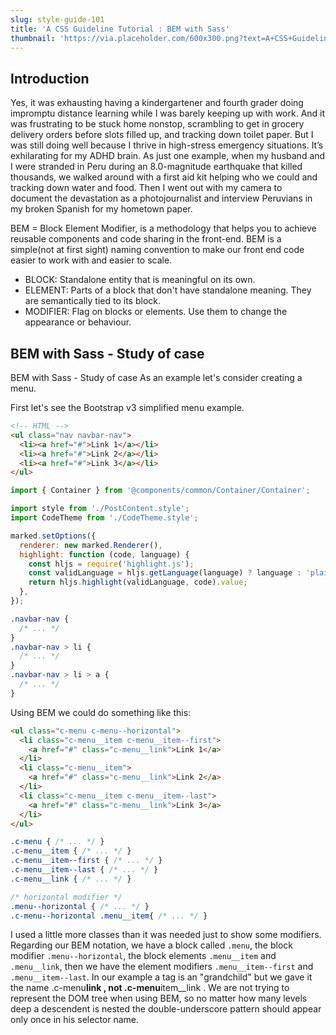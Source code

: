 ```yaml
---
slug: style-guide-101
title: 'A CSS Guideline Tutorial : BEM with Sass'
thumbnail: 'https://via.placeholder.com/600x300.png?text=A+CSS+Guideline+Tutorial+:+BEM+with+Sass'
---
```


## Introduction

Yes, it was exhausting having a kindergartener and fourth grader doing impromptu distance learning while I was barely keeping up with work. And it was frustrating to be stuck home nonstop, scrambling to get in grocery delivery orders before slots filled up, and tracking down toilet paper. But I was still doing well because I thrive in high-stress emergency situations. It’s exhilarating for my ADHD brain. As just one example, when my husband and I were stranded in Peru during an 8.0-magnitude earthquake that killed thousands, we walked around with a first aid kit helping who we could and tracking down water and food. Then I went out with my camera to document the devastation as a photojournalist and interview Peruvians in my broken Spanish for my hometown paper.

BEM = Block Element Modifier, is a methodology that helps you to achieve reusable components and code sharing in the front-end. BEM is a simple(not at first sight) naming convention to make our front end code easier to work with and easier to scale.

- BLOCK: Standalone entity that is meaningful on its own.
- ELEMENT: Parts of a block that don't have standalone meaning. They are semantically tied to its block.
- MODIFIER: Flag on blocks or elements. Use them to change the appearance or behaviour.

## BEM with Sass - Study of case

BEM with Sass - Study of case
As an example let's consider creating a menu.

First let's see the Bootstrap v3 simplified menu example.

```HTML
<!-- HTML -->
<ul class="nav navbar-nav">
  <li><a href="#">Link 1</a></li>
  <li><a href="#">Link 2</a></li>
  <li><a href="#">Link 3</a></li>
</ul>
```

```js
import { Container } from '@components/common/Container/Container';

import style from './PostContent.style';
import CodeTheme from './CodeTheme.style';

marked.setOptions({
  renderer: new marked.Renderer(),
  highlight: function (code, language) {
    const hljs = require('highlight.js');
    const validLanguage = hljs.getLanguage(language) ? language : 'plaintext';
    return hljs.highlight(validLanguage, code).value;
  },
});
```

```css
.navbar-nav {
  /* ... */
}
.navbar-nav > li {
  /* ... */
}
.navbar-nav > li > a {
  /* ... */
}
```

Using BEM we could do something like this:

```html
<ul class="c-menu c-menu--horizontal">
  <li class="c-menu__item c-menu__item--first">
    <a href="#" class="c-menu__link">Link 1</a>
  </li>
  <li class="c-menu__item">
    <a href="#" class="c-menu__link">Link 2</a>
  </li>
  <li class="c-menu__item c-menu__item--last">
    <a href="#" class="c-menu__link">Link 3</a>
  </li>
</ul>
```

```CSS
.c-menu { /* ... */ }
.c-menu__item { /* ... */ }
.c-menu__item--first { /* ... */ }
.c-menu__item--last { /* ... */ }
.c-menu__link { /* ... */ }

/* horizontal modifier */
.menu--horizontal { /* ... */ }
.c-menu--horizontal .menu__item{ /* ... */ }
```

I used a little more classes than it was needed just to show some modifiers. Regarding our BEM notation, we have a block called `.menu`, the block modifier `.menu--horizontal`, the block elements `.menu__item` and `.menu__link`, then we have the element modifiers `.menu__item--first` and `.menu__item--last`. In our example a tag is an "grandchild" but we gave it the name .c-menu**link , not .c-menu**item\_\_link . We are not trying to represent the DOM tree when using BEM, so no matter how many levels deep a descendent is nested the double-underscore pattern should appear only once in his selector name.
